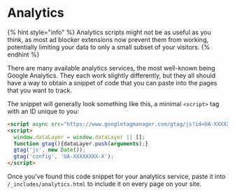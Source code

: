 # Analytics

{% hint style="info" %}
Analytics scripts might not be as useful as you think, as most ad blocker extensions now prevent them from working, potentially limiting your data to only a small subset of your visitors.
{% endhint %}

There are many available analytics services, the most well-known being Google Analytics. They each work slightly differently, but they all should have a way to obtain a snippet of code that you can paste into the pages that you want to track.

The snippet will generally look something like this, a minimal `<script>` tag with an ID unique to you:

```html
<script async src="https://www.googletagmanager.com/gtag/js?id=UA-XXXXXXXX-X"></script>
<script>
  window.dataLayer = window.dataLayer || [];
  function gtag(){dataLayer.push(arguments);}
  gtag('js', new Date());
  gtag('config', 'UA-XXXXXXXX-X');
</script>
```

Once you've found this code snippet for your analytics service, paste it into `/_includes/analytics.html` to include it on every page on your site.
